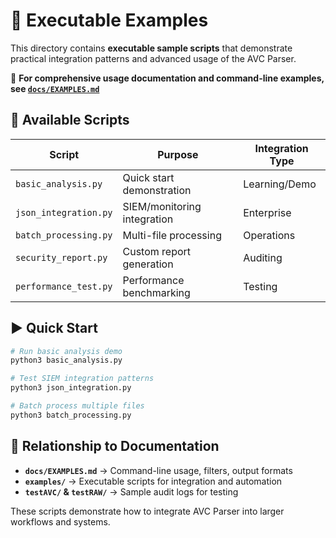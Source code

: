 # 🧪 Executable Examples

This directory contains **executable sample scripts** that demonstrate practical integration patterns and advanced usage of the AVC Parser.

📖 **For comprehensive usage documentation and command-line examples, see [`docs/EXAMPLES.md`](../docs/EXAMPLES.md)**

## 🚀 Available Scripts

| Script | Purpose | Integration Type |
|--------|---------|------------------|
| `basic_analysis.py` | Quick start demonstration | Learning/Demo |
| `json_integration.py` | SIEM/monitoring integration | Enterprise |
| `batch_processing.py` | Multi-file processing | Operations |
| `security_report.py` | Custom report generation | Auditing |
| `performance_test.py` | Performance benchmarking | Testing |

## ▶️ Quick Start

```bash
# Run basic analysis demo
python3 basic_analysis.py

# Test SIEM integration patterns
python3 json_integration.py

# Batch process multiple files
python3 batch_processing.py
```

## 🔗 Relationship to Documentation

- **`docs/EXAMPLES.md`** → Command-line usage, filters, output formats
- **`examples/`** → Executable scripts for integration and automation
- **`testAVC/` & `testRAW/`** → Sample audit logs for testing

These scripts demonstrate how to integrate AVC Parser into larger workflows and systems.